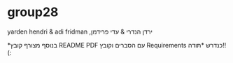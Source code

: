 # group28
yarden hendri & adi fridman ,ירדן הנדרי & עדי פרידמן



*בנוסף מצורף קובץ README PDF  עם הסברים וקובץ Requirements כנדרש 
*תודה!! (:
